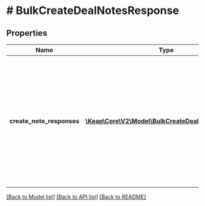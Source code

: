 # # BulkCreateDealNotesResponse

## Properties

Name | Type | Description | Notes
------------ | ------------- | ------------- | -------------
**create_note_responses** | [**\Keap\Core\V2\Model\BulkCreateDealNoteResponse[]**](BulkCreateDealNoteResponse.md) | List of responses for each deal note creation request. Each response contains details about the creation status and any associated error messages. | [optional]

[[Back to Model list]](../../README.md#models) [[Back to API list]](../../README.md#endpoints) [[Back to README]](../../README.md)
